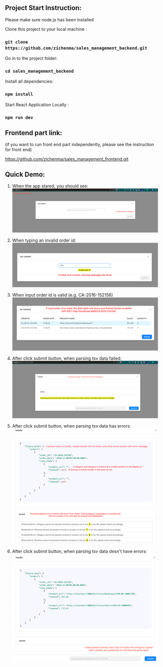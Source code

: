 ## Project Start Instruction:

Please make sure node.js has been installed

Clone this project to your local machine :

### `git clone https://github.com/zichenma/sales_management_backend.git`

Go in to the project folder:

### `cd sales_management_backend`

Install all dependencies:

### `npm install`

Start React Application Locally : 

### `npm run dev`

## Frontend part link:
(if you want to run front end part independently, please see the instruction for front end)

https://github.com/zichenma/sales_management_frontend.git

## Quick Demo:

1. When the app stared, you should see:
![](docImages/1.png)

2. When typing an invalid order id:
![](docImages/2.png)

3. When input order id is valid (e.g. CA-2016-152156)
![](docImages/3.png)

4. After click submit button, when parsing tsv data failed:
![](docImages/4.png)

5. After click submit button, when parsing tsv data has errors:
![](docImages/5.png)

6. After click submit button, when parsing tsv data desn't have errors:
![](docImages/6.png)

